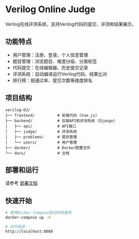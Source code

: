 # Verilog Online Judge

Verilog在线评测系统，支持Verilog代码的提交、评测和结果展示。

## 功能特点

- 用户管理：注册、登录、个人信息管理
- 题目管理：浏览题目、难度分级、分类标签
- 代码提交：在线编辑器、历史提交记录
- 评测系统：自动编译运行Verilog代码、结果比对
- 排行榜：按通过率、提交次数等维度排名

## 项目结构

```
verilog-OJ/
├── frontend/          # 前端代码 (Vue.js)
├── backend/           # 后端API和评测系统 (Django)
│   ├── api/           # API接口
│   ├── judge/         # 评测系统
│   ├── problems/      # 题目管理
│   └── users/         # 用户管理
├── docker/            # Docker配置文件
└── docs/              # 文档
```

## 部署和运行

请参考 [部署文档](./docs/deployment.md)

## 快速开始

```bash
# 使用Docker Compose启动所有服务
docker-compose up -d

# 访问系统
http://localhost:8080
```
